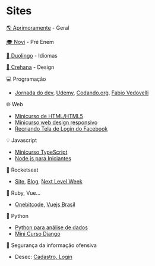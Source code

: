 # Sites

[🌎 Aprimoramente](https://aprimoramente.com/areas/gratuitos/online) - Geral

[🎓 Novi](www.novienem.com.br) - Pré Enem

[💬 Duolingo](https://pt.duolingo.com) - Idiomas

[🎨 Crehana](https://www.crehana.com/br/cursos-gratis) - Design

💻 Programação
  
  - [Jornada do dev](https://jornadadodev.com.br/cursos),
  [Udemy](https://www.udemy.com/courses/it-and-software/?price=price-free&sort=popularity),
  [Codando.org](https://codando.org/material-gratuito),
  [Fabio Vedovelli](https://classes.vedovelli.com.br/courses)

🌐 Web

  - [Minicurso de HTML/HTML5](https://www.youtube.com/watch?v=DGeFqagZULA&list=PLEyt1MvK3exQvhz6hFo-66fXbpHY6BGrJ&index=2&t=0s)
  - [Minicurso web design responsivo](https://www.youtube.com/playlist?list=PLZTjHbp2Y782r6cqjm5JU91_sgPxM19k-)
  - [Recriando Tela de Login do Facebook](https://bugnocod.wordpress.com/recriando-tela-login-facebook/?fbclid=IwAR1n_ivx935GS9vAadbqkDWYB8K_F6i7uq2xQaMBEpoyzvVS3RTUCqpw7BI)

💡 Javascript

  - [Minicurso TypeScript](https://willianjusten.com.br/mini-curso-gratuito-de-typescript/)
  - [Node.js para Iniciantes](https://treinamento.nodebr.org)

🚀 Rocketseat
  
  - [Site](https://rocketseat.com.br),
  [Blog](https://blog.rocketseat.com.br),
  [Next Level Week](https://nextlevelweek.com)

💎 Ruby, Vue...

  - [Onebitcode](https://onebitcode.com/cursos),
  [Vuejs Brasil](http://www.vuejs-brasil.com.br)
  
🐍 Python

  - [Python para análise de dados](https://geracaoanalitica.com.br)
  - [Mini Curso Django](https://lp.treinaweb.com.br/python?fbclid=IwAR0h-VEvT7OZCHywGjk_Gb9TdJWy4RvRoylIhQZd8gyrhjKTE1Bz1AnQJQI#receber)

🔐 Segurança da informação ofensiva

  - Desec: [Cadastro, ](https://desecsecurity.com/curso/curso-pentest-gratuito)[Login](https://desecsecurity.com/academy/login)
